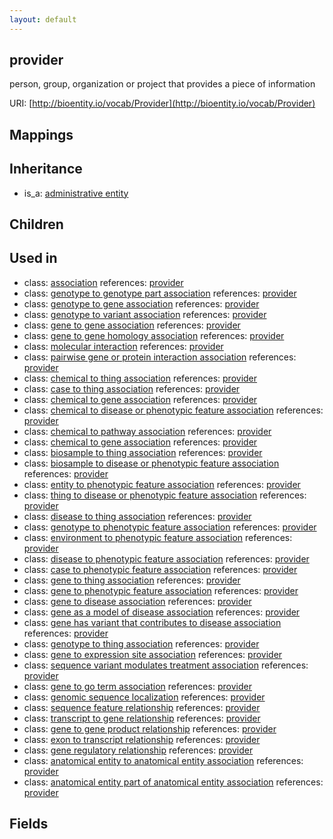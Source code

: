 ```yaml
---
layout: default
---
```


## provider


person, group, organization or project that provides a piece of information

URI: [http://bioentity.io/vocab/Provider](http://bioentity.io/vocab/Provider)
## Mappings


## Inheritance

 *  is_a: [administrative entity](AdministrativeEntity.html)

## Children


## Used in

 *  class: [association](Association.html) references: [provider](Provider.html)
 *  class: [genotype to genotype part association](GenotypeToGenotypePartAssociation.html) references: [provider](Provider.html)
 *  class: [genotype to gene association](GenotypeToGeneAssociation.html) references: [provider](Provider.html)
 *  class: [genotype to variant association](GenotypeToVariantAssociation.html) references: [provider](Provider.html)
 *  class: [gene to gene association](GeneToGeneAssociation.html) references: [provider](Provider.html)
 *  class: [gene to gene homology association](GeneToGeneHomologyAssociation.html) references: [provider](Provider.html)
 *  class: [molecular interaction](MolecularInteraction.html) references: [provider](Provider.html)
 *  class: [pairwise gene or protein interaction association](PairwiseGeneOrProteinInteractionAssociation.html) references: [provider](Provider.html)
 *  class: [chemical to thing association](ChemicalToThingAssociation.html) references: [provider](Provider.html)
 *  class: [case to thing association](CaseToThingAssociation.html) references: [provider](Provider.html)
 *  class: [chemical to gene association](ChemicalToGeneAssociation.html) references: [provider](Provider.html)
 *  class: [chemical to disease or phenotypic feature association](ChemicalToDiseaseOrPhenotypicFeatureAssociation.html) references: [provider](Provider.html)
 *  class: [chemical to pathway association](ChemicalToPathwayAssociation.html) references: [provider](Provider.html)
 *  class: [chemical to gene association](ChemicalToGeneAssociation.html) references: [provider](Provider.html)
 *  class: [biosample to thing association](BiosampleToThingAssociation.html) references: [provider](Provider.html)
 *  class: [biosample to disease or phenotypic feature association](BiosampleToDiseaseOrPhenotypicFeatureAssociation.html) references: [provider](Provider.html)
 *  class: [entity to phenotypic feature association](EntityToPhenotypicFeatureAssociation.html) references: [provider](Provider.html)
 *  class: [thing to disease or phenotypic feature association](ThingToDiseaseOrPhenotypicFeatureAssociation.html) references: [provider](Provider.html)
 *  class: [disease to thing association](DiseaseToThingAssociation.html) references: [provider](Provider.html)
 *  class: [genotype to phenotypic feature association](GenotypeToPhenotypicFeatureAssociation.html) references: [provider](Provider.html)
 *  class: [environment to phenotypic feature association](EnvironmentToPhenotypicFeatureAssociation.html) references: [provider](Provider.html)
 *  class: [disease to phenotypic feature association](DiseaseToPhenotypicFeatureAssociation.html) references: [provider](Provider.html)
 *  class: [case to phenotypic feature association](CaseToPhenotypicFeatureAssociation.html) references: [provider](Provider.html)
 *  class: [gene to thing association](GeneToThingAssociation.html) references: [provider](Provider.html)
 *  class: [gene to phenotypic feature association](GeneToPhenotypicFeatureAssociation.html) references: [provider](Provider.html)
 *  class: [gene to disease association](GeneToDiseaseAssociation.html) references: [provider](Provider.html)
 *  class: [gene as a model of disease association](GeneAsAModelOfDiseaseAssociation.html) references: [provider](Provider.html)
 *  class: [gene has variant that contributes to disease association](GeneHasVariantThatContributesToDiseaseAssociation.html) references: [provider](Provider.html)
 *  class: [genotype to thing association](GenotypeToThingAssociation.html) references: [provider](Provider.html)
 *  class: [gene to expression site association](GeneToExpressionSiteAssociation.html) references: [provider](Provider.html)
 *  class: [sequence variant modulates treatment association](SequenceVariantModulatesTreatmentAssociation.html) references: [provider](Provider.html)
 *  class: [gene to go term association](GeneToGoTermAssociation.html) references: [provider](Provider.html)
 *  class: [genomic sequence localization](GenomicSequenceLocalization.html) references: [provider](Provider.html)
 *  class: [sequence feature relationship](SequenceFeatureRelationship.html) references: [provider](Provider.html)
 *  class: [transcript to gene relationship](TranscriptToGeneRelationship.html) references: [provider](Provider.html)
 *  class: [gene to gene product relationship](GeneToGeneProductRelationship.html) references: [provider](Provider.html)
 *  class: [exon to transcript relationship](ExonToTranscriptRelationship.html) references: [provider](Provider.html)
 *  class: [gene regulatory relationship](GeneRegulatoryRelationship.html) references: [provider](Provider.html)
 *  class: [anatomical entity to anatomical entity association](AnatomicalEntityToAnatomicalEntityAssociation.html) references: [provider](Provider.html)
 *  class: [anatomical entity part of anatomical entity association](AnatomicalEntityPartOfAnatomicalEntityAssociation.html) references: [provider](Provider.html)

## Fields

